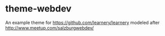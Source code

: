 theme-webdev
============

An example theme for https://github.com/learnery/learnery 
modeled after http://www.meetup.com/salzburgwebdev/
